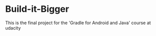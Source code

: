 # Build-it-Bigger
This is the final project for the 'Gradle for Android and Java' course at udacity
